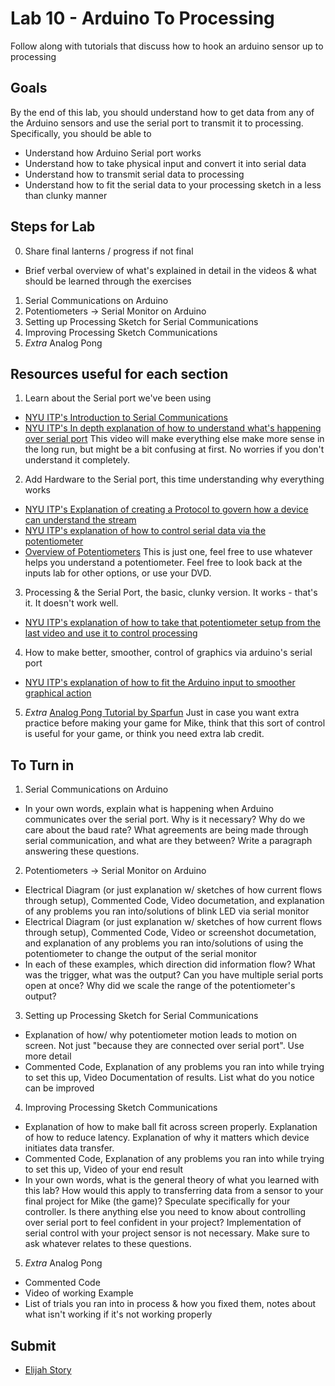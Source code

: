 # Lab 10 - Arduino To Processing
Follow along with tutorials that discuss how to hook an arduino sensor up to processing

## Goals
By the end of this lab, you should understand how to get data from any of the Arduino sensors and use the serial port to transmit it to processing. Specifically, you should be able to 
- Understand how Arduino Serial port works
- Understand how to take physical input and convert it into serial data
- Understand how to transmit serial data to processing
- Understand how to fit the serial data to your processing sketch in a less than clunky manner

## Steps for Lab
0. Share final lanterns / progress if not final
  - Brief verbal overview of what's explained in detail in the videos & what should be learned through the exercises
1. Serial Communications on Arduino 
2. Potentiometers -> Serial Monitor on Arduino
3. Setting up Processing Sketch for  Serial Communications
4. Improving Processing Sketch Communications
5. *Extra* Analog Pong

## Resources useful for each section
1. Learn about the Serial port we've been using
- [NYU ITP's Introduction to Serial Communications](https://vimeo.com/channels/1494527/97518082)
- [NYU ITP's In depth explanation of how to understand what's happening over serial port](https://vimeo.com/channels/1494527/97519477) This video will make everything else make more sense in the long run, but might be a bit confusing at first. No worries if you don't understand it completely. 
2. Add Hardware to the Serial port, this time understanding why everything works
- [NYU ITP's Explanation of creating a Protocol to govern  how a device can understand the stream](https://vimeo.com/channels/1494527/97520383)
- [NYU ITP's explanation of how to control serial data via the potentiometer](https://vimeo.com/channels/1494527/97522438)
- [Overview of Potentiometers](https://www.build-electronic-circuits.com/potentiometer/) This is just one, feel free to use whatever helps you understand a potentiometer. Feel free to look back at the inputs lab for other options, or use your DVD. 
3. Processing & the Serial Port, the basic, clunky version. It works - that's it. It doesn't work well. 
- [NYU ITP's explanation of how to take that potentiometer setup from the last video and use it to control processing](https://vimeo.com/channels/1494527/97523914)
4. How to make better, smoother, control of graphics via arduino's serial port
- [NYU ITP's explanation of how to fit the Arduino input to smoother graphical action](https://vimeo.com/channels/1494527/97524853)

5. *Extra* [Analog Pong Tutorial by Sparfun](https://cdn.sparkfun.com/assets/resources/6/2/Analog_Pong_with_Processing.pdf) Just in case you want extra practice before making your game for Mike, think that this sort of control is useful for your game, or think you need extra lab credit. 

## To Turn in
1. Serial Communications on Arduino 
- In your own words, explain what is happening when Arduino communicates over the serial port. Why is it necessary? Why do we care about the baud rate? What agreements are being made through serial communication, and what are they between? Write a paragraph answering these questions.
2. Potentiometers -> Serial Monitor on Arduino
  - Electrical Diagram (or just explanation w/ sketches of how current flows through setup), Commented Code, Video documetation, and explanation of any problems you ran into/solutions of blink LED via serial monitor
  -  Electrical Diagram (or just explanation w/ sketches of how current flows through setup), Commented Code, Video or screenshot documetation, and explanation of any problems you ran into/solutions of using the potentiometer to change the output of the serial monitor
  - In each of these examples, which direction did information flow? What was the trigger, what was the output? Can you have multiple serial ports open at once? Why did we scale the range of the potentiometer's output?
3. Setting up Processing Sketch for  Serial Communications
- Explanation of how/ why potentiometer motion leads to motion on screen. Not just "because they are connected over serial port". Use more detail
- Commented Code, Explanation of any problems you ran into while trying to set this up, Video Documentation of results. List what do you notice can be improved
4. Improving Processing Sketch Communications
- Explanation of how to make ball fit across screen properly. Explanation of how to reduce latency. Explanation of why it matters which device initiates data transfer. 
- Commented Code, Explanation of any problems you ran into while trying to set this up, Video of your end result
- In your own words, what is the general theory of what you learned with this lab? How would this apply to transferring data from a sensor to your final project for Mike (the game)? Speculate specifically for your controller. Is there anything else you need to know about controlling over serial port to feel confident in your project? Implementation of serial control with your project sensor is not necessary. Make sure to ask whatever relates to these questions. 
5. *Extra* Analog Pong
- Commented Code
- Video of working Example
- List of trials you ran into in process & how you fixed them, notes about what isn't working if it's not working properly 

## Submit
- [Elijah Story](https://github.com/ElijahStory/Lab10-Elijah-Story)
